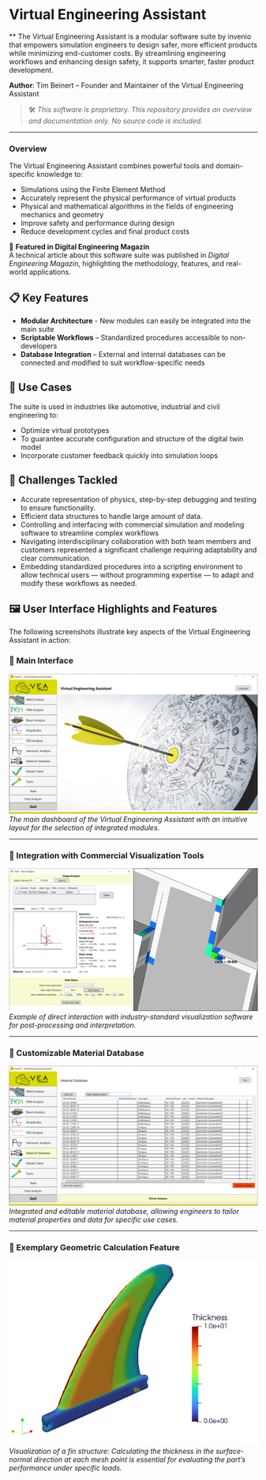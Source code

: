 # Virtual Engineering Assistant

** The Virtual Engineering Assistant is a modular software suite by invenio that empowers simulation engineers to design safer, more efficient products while minimizing end-customer costs. By streamlining engineering workflows and enhancing design safety, it supports smarter, faster product development.

**Author**: Tim Beinert – Founder and Maintainer of the Virtual Engineering Assistant

> 🛠️ _This software is proprietary. This repository provides an overview and documentation only. No source code is included._

---


### Overview

The Virtual Engineering Assistant combines powerful tools and domain-specific knowledge to:
- Simulations using the Finite Element Method
- Accurately represent the physical performance of virtual products
- Physical and mathematical algorithms in the fields of engineering mechanics and geometry
- Improve safety and performance during design
- Reduce development cycles and final product costs


📖 **Featured in Digital Engineering Magazin**  
A technical article about this software suite was published in *Digital Engineering Magazin*, highlighting the methodology, features, and real-world applications.


## 📋 Key Features

- **Modular Architecture** - New modules can easily be integrated into the main suite
- **Scriptable Workflows** – Standardized procedures accessible to non-developers
- **Database Integration** – External and internal databases can be connected and modified to suit workflow-specific needs


## 🧩 Use Cases

The suite is used in industries like automotive, industrial and civil engineering to:
- Optimize virtual prototypes
- To guarantee accurate configuration and structure of the digital twin model
- Incorporate customer feedback quickly into simulation loops

## 💬 Challenges Tackled
- Accurate representation of physics, step-by-step debugging and testing to ensure functionality.
- Efficient data structures to handle large amount of data.
- Controlling and interfacing with commercial simulation and modeling software to streamline complex workflows
- Navigating interdisciplinary collaboration with both team members and customers represented a significant challenge requiring adaptability and clear communication.
- Embedding standardized procedures into a scripting environment to allow technical users — without programming expertise — to adapt and modify these workflows as needed.


## 🖼️ User Interface Highlights and Features

The following screenshots illustrate key aspects of the Virtual Engineering Assistant in action:

### 🧭 Main Interface
![VEA Main Interface](media/mainpage_ui.png)
*The main dashboard of the Virtual Engineering Assistant with an intuitive layout for the selection of integrated modules.*

---

### 🎯 Integration with Commercial Visualization Tools
![Interaction with Visualization Software](media/interaction_ui.png)
*Example of direct interaction with industry-standard visualization software for post-processing and interpretation.*

---

### 🧪 Customizable Material Database
![Material Database UI](media/matdatabase_ui.png)
*Integrated and editable material database, allowing engineers to tailor material properties and data for specific use cases.*

---

### 🧪 Exemplary Geometric Calculation Feature
![Geometric Thickness Calculation](media/thickness_estimation.png)
*Visualization of a fin structure: Calculating the thickness in the surface-normal direction at each mesh point is essential for evaluating the part’s performance under specific loads.*
